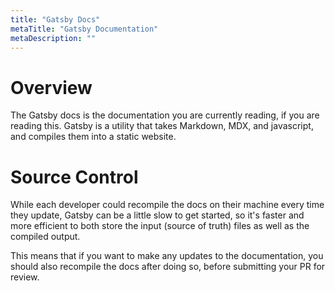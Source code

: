 ```yaml
---
title: "Gatsby Docs"
metaTitle: "Gatsby Documentation"
metaDescription: ""
---
```


# Overview

The Gatsby docs is the documentation you are currently reading, if you are reading this.  Gatsby is a utility that takes Markdown, MDX, and javascript, and compiles them into a static website.

# Source Control

While each developer could recompile the docs on their machine every time they update, Gatsby can be a little slow to get started, so it's faster and more efficient to both store the input (source of truth) files as well as the compiled output.

This means that if you want to make any updates to the documentation, you should also recompile the docs after doing so, before submitting your PR for review.